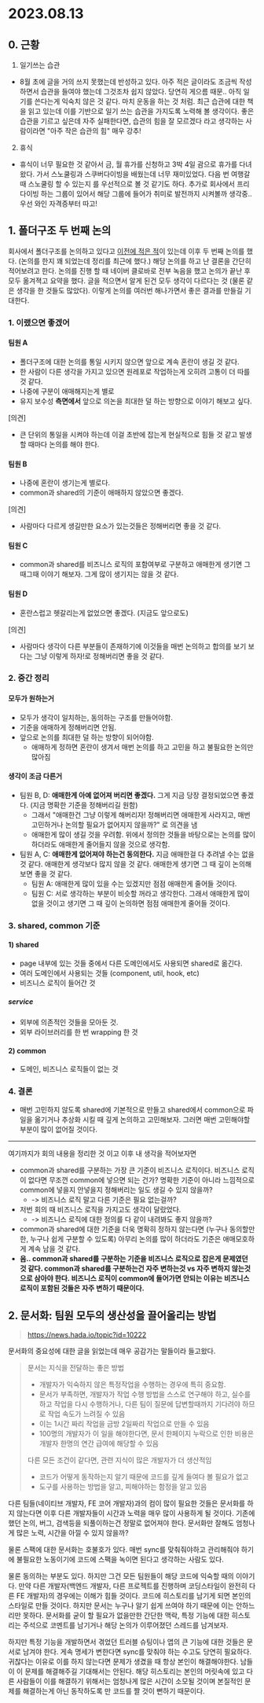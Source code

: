 # 2023.08.13

## 0. 근황

1. 일기쓰는 습관
  - 8월 초에 글을 거의 쓰지 못했는데 반성하고 있다. 아주 적은 글이라도 조금씩 작성하면서 습관을 들여야 했는데 그것조차 쉽지 않았다. 당연히 게으름 때문.. 아직 일기를 쓴다는게 익숙치 않은 것 같다. 마치 운동을 하는 것 처럼. 최근 습관에 대한 책을 읽고 있는데 이를 기반으로 일기 쓰는 습관을 가지도록 노력해 볼 생각이다. 좋은 습관을 기르고 싶은데 자주 실패한다면, 습관의 힘을 잘 모르겠다 라고 생각하는 사람이라면 "아주 작은 습관의 힘" 매우 강추!
2. 휴식
  - 휴식이 너무 필요한 것 같아서 금, 월 휴가를 신청하고 3박 4일 괌으로 휴가를 다녀왔다. 가서 스노쿨링과 스쿠버다이빙을 배웠는데 너무 재미있었다. 다음 번 여행갈 때 스노쿨링 할 수 있는지 를 우선적으로 볼 것 같기도 하다. 추가로 회사에서 프리다이빙 하는 그룹이 있어서 해당 그룹에 들어가 취미로 발전까지 시켜볼까 생각중.. 우선 와인 자격증부터 따고!

## 1. 폴더구조 두 번째 논의

회사에서 폴더구조를 논의하고 있다고 [이전에 적은 적](../07/05.md)이 있는데 이후 두 번째 논의를 했다. (논의를 한지 꽤 되었는데 정리를 최근에 했다.) 해당 논의를 하고 난 결론을 간단히 적어보려고 한다. 논의를 진행 할 때 네이버 클로바로 전부 녹음을 했고 논의가 끝난 후 모두 옮겨젹고 요약을 했다. 글을 적으면서 알게 된건 모두 생각이 다르다는 것 (물론 같은 생각을 한 것들도 많았다). 이렇게 논의를 여러번 해나가면서 좋은 결과를 만들길 기대한다.


### 1. 이랬으면 좋겠어
#### 팀원 A
- 폴더구조에 대한 논의를 통일 시키지 않으면 앞으로 계속 혼란이 생길 것 같다.
- 한 사람이 다른 생각을 가지고 있으면 원레포로 작업하는게 오히려 고통이 더 따를 것 같다.
- 나중에 구분이 애매해지는게 별로
- 유지 보수성 **측면에서** 앞으로 의논을 최대한 덜 하는 방향으로 이야기 해보고 싶다.

[의견]
- 큰 단위의 통일을 시켜야 하는데 이걸 초반에 잡는게 현실적으로 힘들 것 같고 발생할 때마다 논의를 해야 한다.

#### 팀원 B
- 나중에 혼란이 생기는게 별로다.
- common과 shared의 기준이 애매하지 않았으면 좋겠다.

[의견]
- 사람마다 다르게 생길만한 요소가 있는것들은 정해버리면 좋을 것 같다.

#### 팀원 C
- common과 shared를 비즈니스 로직의 포함여부로 구분하고 애매한게 생기면 그때그때 이야기 해보자. 그게 많이 생기지는 않을 것 같다.

#### 팀원 D
- 혼란스럽고 헷갈리는게 없었으면 좋겠다. (지금도 앞으로도)

[의견]
- 사람마다 생각이 다른 부분들이 존재하기에 이것들을 매번 논의하고 합의를 보기 보다는 그냥 이렇게 하자!로 정해버리면 좋을 것 같다.


### 2. 중간 정리
#### 모두가 원하는거
- 모두가 생각이 일치하는, 동의하는 구조를 만들어야함.
- 기준을 애매하게 정해버리면 안됨.
- 앞으로 논의를 최대한 덜 하는 방향이 되어야함.
  - 애매하게 정하면 혼란이 생겨서 매번 논의를 하고 고민을 하고 불필요한 논의만 많아짐

#### 생각이 조금 다른거
- 팀원 B, D: **애매한게 아예 없어져 버리면 좋겠다.** 그게 지금 당장 결정되었으면 좋겠다. (지금 명확한 기준을 정해버리길 원함)
  - 그래서 "애매한건 그냥 이렇게 해버리자! 정해버리면 애매한게 사라지고, 매번 고민하거나 논의할 필요가 없어지지 않을까?" 로 의견을 냄
  - 애매한게 많이 생길 것을 우려함. 위에서 정의한 것들을 바탕으로는 논의를 많이 하더라도 애매한게 줄어들지 않을 것으로 생각함.
- 팀원 A, C: **애매한게 없어져야 하는건 동의한다.** 지금 애매한걸 다 추려낼 수는 없을 것 같다. 애매한게 생각보다 많지 않을 것 같다. 애매한게 생기면 그 때 깊이 논의해보면 좋을 것 같다.
  - 팀원 A: 애매한게 많이 있을 수는 있겠지만 점점 애매한게 줄어들 것이다.
  - 팀원 C: 서로 생각하는 부분이 비슷할 꺼라고 생각한다. 그래서 애매한게 많이 없을 것이고 생기면 그 때 깊이 논의하면 점점 애매한게 줄어들 것이다.

### 3. shared, common 기준

#### 1) shared
- page 내부에 있는 것들 중에서 다른 도메인에서도 사용되면 shared로 옮긴다.
- 여러 도메인에서 사용되는 것들 (component, util, hook, etc)
- 비즈니스 로직이 들어간 것

##### service
- 외부에 의존적인 것들을 모아둔 것.
- 외부 라이브러리를 한 번 wrapping 한 것

#### 2) common
- 도메인, 비즈니스 로직들이 없는 것

### 4. 결론
- 매번 고민하지 않도록 shared에 기본적으로 만들고 shared에서 common으로 파일을 옮기거나 추상화 시킬 때 깊게 논의하고 고민해보자. 그러면 매번 고민해야할 부분이 많이 없어질 것이다.

---

여기까지가 회의 내용을 정리한 것 이고 이후 내 생각을 적어보자면

- common과 shared를 구분하는 가장 큰 기준이 비즈니스 로직이다. 비즈니스 로직이 없다면 무조껀 common에 넣으면 되는 건가? 명확한 기준이 아니라 느낌적으로 common에 넣을지 안넣을지 정해버리는 일도 생길 수 있지 않을까?
  - -> 비즈니스 로직 말고 다른 기준은 필요 없는걸까?
- 저번 회의 때 비즈니스 로직을 가지고도 생각이 달랐었다. 
  - -> 비즈니스 로직에 대한 정의를 다 같이 내려봐도 좋지 않을까?
- common과 shared에 대한 기준을 더욱 명확히 정하지 않는다면 (누구나 동의할만한, 누구나 쉽게 구분할 수 있도록) 아무리 논의를 많이 하더라도 기준은 애매모호하게 계속 남을 것 같다.
- **음.. common과 shared를 구분하는 기준을 비즈니스 로직으로 잡은게 문제였던 것 같다. common과 shared를 구분하는건 자주 변하는것 vs 자주 변하지 않는것 으로 삼아야 한다. 비즈니스 로직이 common에 들어가면 안되는 이유는 비즈니스 로직이 포함된 것들은 자주 변하기 때문이다.**

## 2. 문서화: 팀원 모두의 생산성을 끌어올리는 방법

> https://news.hada.io/topic?id=10222

문서화의 중요성에 대한 글을 읽었는데 매우 공감가는 말들이라 들고왔다.

> 문서는 지식을 전달하는 좋은 방법
> - 개발자가 익숙하지 않은 특정작업을 수행하는 경우에 특히 중요함.
> - 문서가 부족하면, 개발자가 작업 수행 방법을 스스로 연구해야 하고, 실수를 하고 작업을 다시 수행하거나, 다른 팀이 질문에 답변할때까지 기다려야 하므로 작업 속도가 느려질 수 있음
> - 이는 1시간 짜리 작업을 금방 2일짜리 작업으로 만들 수 있음
> - 100명의 개발자가 이 일을 해야한다면, 문서 한페이지 누락으로 인한 비용은 개발자 한명의 연간 급여에 해당할 수 있음
> 
> 다른 모든 조건이 같다면, 관련 지식이 많은 개발자가 더 생산적임
> - 코드가 어떻게 동작하는지 알기 때문에 코드를 깊게 들여다 볼 필요가 없고
> - 도구를 사용하는 방법을 알고, 피해야하는 함정을 알고 있음

다른 팀들(네이티브 개발자, FE 코어 개발자)과의 컴이 많이 필요한 것들은 문서화를 하지 않는다면 이후 다른 개발자들이 시간과 노력을 매우 많이 사용하게 될 것이다. 기존에 했던 논의, 버그, 검색등을 되풀이하는건 정말로 없어져야 한다. 문서화만 잘해도 엄청나게 많은 노력, 시간을 아낄 수 있지 않을까?

물론 스팩에 대한 문서화는 호불호가 있다. 매번 sync를 맞춰줘야하고 관리해줘야 하기에 불필요한 노동이기에 코드에 스팩을 녹이면 된다고 생각하는 사람도 있다.

물론 동의하는 부분도 있다. 하지만 그건 모든 팀원들이 해당 코드에 익숙할 때의 이야기다. 만약 다른 개발자(백엔드 개발자, 다른 프로젝트를 진행하며 코딩스타일이 완전히 다른 FE 개발자)의 경우에는 이해가 힘들 것이다. 코드에 히스토리를 남기게 되면 본인의 스타일로 만들 것이다. 하지만 문서는 누구나 알기 쉽게 쓰여야 하기 때문에 이는 안하느리만 못하다. 문서화를 굳이 할 필요가 없을만한 간단한 맥락, 특정 기능에 대한 히스토리는 주석으로 코멘트를 남기거나 해당 논의가 이루어졌던 스레드를 남겨보자.

하지만 특정 기능을 개발하면서 겪었던 트러블 슈팅이나 앱의 큰 기능에 대한 것들은 문서로 남겨야 한다. 게속 명세가 변한다면 sync를 맞춰야 하는 수고도 당연히 필요하다. 귀찮다는 이유로 이를 하지 않는다면 문제가 생겼을 때 항상 본인이 해결해야한다. 남들이 이 문제를 해결해주길 기대해서는 안된다. 해당 히스토리는 본인의 머릿속에 있고 다른 사람들이 이를 해결하기 위해서는 엄청나게 많은 시간이 소모될 것이며 본질적인 문제를 해결하는게 아닌 동작하도록 만 코드를 짤 것이 뻔하기 때문이다.
